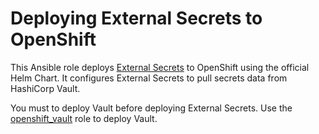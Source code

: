 # Deploying External Secrets to OpenShift

This Ansible role deploys [External Secrets](https://github.com/external-secrets/kubernetes-external-secrets) to OpenShift using the official Helm Chart. It configures External Secrets to pull secrets data from HashiCorp Vault.

You must to deploy Vault before deploying External Secrets. Use the [openshift_vault](../openshift_vault) role to deploy Vault.
